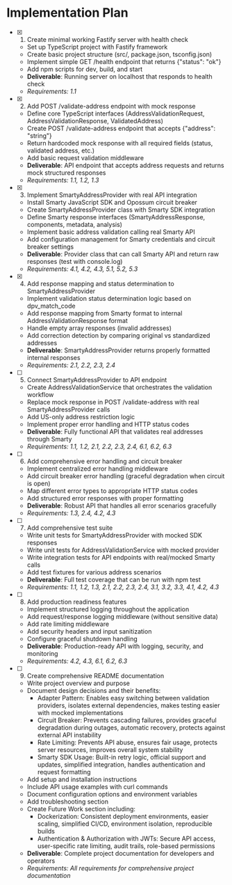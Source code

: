 # Implementation Plan

- [x] 1. Create minimal working Fastify server with health check

  - Set up TypeScript project with Fastify framework
  - Create basic project structure (src/, package.json, tsconfig.json)
  - Implement simple GET /health endpoint that returns {"status": "ok"}
  - Add npm scripts for dev, build, and start
  - **Deliverable**: Running server on localhost that responds to health check
  - _Requirements: 1.1_

- [x] 2. Add POST /validate-address endpoint with mock response

  - Define core TypeScript interfaces (AddressValidationRequest, AddressValidationResponse, ValidatedAddress)
  - Create POST /validate-address endpoint that accepts {"address": "string"}
  - Return hardcoded mock response with all required fields (status, validated address, etc.)
  - Add basic request validation middleware
  - **Deliverable**: API endpoint that accepts address requests and returns mock structured responses
  - _Requirements: 1.1, 1.2, 1.3_

- [x] 3. Implement SmartyAddressProvider with real API integration

  - Install Smarty JavaScript SDK and Opossum circuit breaker
  - Create SmartyAddressProvider class with Smarty SDK integration
  - Define Smarty response interfaces (SmartyAddressResponse, components, metadata, analysis)
  - Implement basic address validation calling real Smarty API
  - Add configuration management for Smarty credentials and circuit breaker settings
  - **Deliverable**: Provider class that can call Smarty API and return raw responses (test with console.log)
  - _Requirements: 4.1, 4.2, 4.3, 5.1, 5.2, 5.3_

- [x] 4. Add response mapping and status determination to SmartyAddressProvider

  - Implement validation status determination logic based on dpv_match_code
  - Add response mapping from Smarty format to internal AddressValidationResponse format
  - Handle empty array responses (invalid addresses)
  - Add correction detection by comparing original vs standardized addresses
  - **Deliverable**: SmartyAddressProvider returns properly formatted internal responses
  - _Requirements: 2.1, 2.2, 2.3, 2.4_

- [ ] 5. Connect SmartyAddressProvider to API endpoint

  - Create AddressValidationService that orchestrates the validation workflow
  - Replace mock response in POST /validate-address with real SmartyAddressProvider calls
  - Add US-only address restriction logic
  - Implement proper error handling and HTTP status codes
  - **Deliverable**: Fully functional API that validates real addresses through Smarty
  - _Requirements: 1.1, 1.2, 2.1, 2.2, 2.3, 2.4, 6.1, 6.2, 6.3_

- [ ] 6. Add comprehensive error handling and circuit breaker

  - Implement centralized error handling middleware
  - Add circuit breaker error handling (graceful degradation when circuit is open)
  - Map different error types to appropriate HTTP status codes
  - Add structured error responses with proper formatting
  - **Deliverable**: Robust API that handles all error scenarios gracefully
  - _Requirements: 1.3, 2.4, 4.2, 4.3_

- [ ] 7. Add comprehensive test suite

  - Write unit tests for SmartyAddressProvider with mocked SDK responses
  - Write unit tests for AddressValidationService with mocked provider
  - Write integration tests for API endpoints with real/mocked Smarty calls
  - Add test fixtures for various address scenarios
  - **Deliverable**: Full test coverage that can be run with npm test
  - _Requirements: 1.1, 1.2, 1.3, 2.1, 2.2, 2.3, 2.4, 3.1, 3.2, 3.3, 4.1, 4.2, 4.3_

- [ ] 8. Add production readiness features

  - Implement structured logging throughout the application
  - Add request/response logging middleware (without sensitive data)
  - Add rate limiting middleware
  - Add security headers and input sanitization
  - Configure graceful shutdown handling
  - **Deliverable**: Production-ready API with logging, security, and monitoring
  - _Requirements: 4.2, 4.3, 6.1, 6.2, 6.3_

- [ ] 9. Create comprehensive README documentation
  - Write project overview and purpose
  - Document design decisions and their benefits:
    - Adapter Pattern: Enables easy switching between validation providers, isolates external dependencies, makes testing easier with mocked implementations
    - Circuit Breaker: Prevents cascading failures, provides graceful degradation during outages, automatic recovery, protects against external API instability
    - Rate Limiting: Prevents API abuse, ensures fair usage, protects server resources, improves overall system stability
    - Smarty SDK Usage: Built-in retry logic, official support and updates, simplified integration, handles authentication and request formatting
  - Add setup and installation instructions
  - Include API usage examples with curl commands
  - Document configuration options and environment variables
  - Add troubleshooting section
  - Create Future Work section including:
    - Dockerization: Consistent deployment environments, easier scaling, simplified CI/CD, environment isolation, reproducible builds
    - Authentication & Authorization with JWTs: Secure API access, user-specific rate limiting, audit trails, role-based permissions
  - **Deliverable**: Complete project documentation for developers and operators
  - _Requirements: All requirements for comprehensive project documentation_
